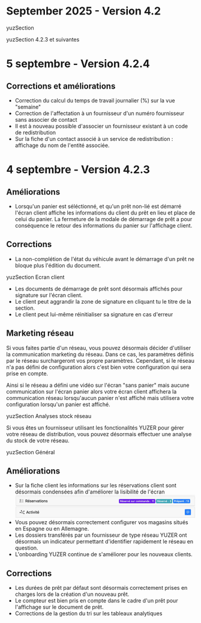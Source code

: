 # September 2025 - Version 4.2

yuzSection

yuzSection 4.2.3 et suivantes

# 5 septembre - Version 4.2.4

## Corrections et améliorations

- Correction du calcul du temps de travail journalier (%) sur la vue "semaine"
- Correction de l'affectation à un fournisseur d'un numéro fournisseur sans associer de contact
- Il est à nouveau possible d'associer un fournisseur existant à un code de redistribution
- Sur la fiche d'un contact associé à un service de redistribution : affichage du nom de l'entité associée.

# 4 septembre - Version 4.2.3

## Améliorations

- Lorsqu'un panier est séléctionné, et qu'un prêt non-lié est démarré l'écran client affiche les informations du client du prêt en lieu et place de celui du panier. La fermeture de la modale de démarrage de prêt a pour conséquence le retour des informations du panier sur l'affichage client.

## Corrections

- La non-complétion de l'état du véhicule avant le démarrage d'un prêt ne bloque plus l'édition du document.

yuzSection Ecran client

- Les documents de démarrage de prêt sont désormais affichés pour signature sur l'écran client.
- Le client peut aggrandir la zone de signature en cliquant tu le titre de la section.
- Le client peut lui-même réinitialiser sa signature en cas d'erreur

## Marketing réseau

Si vous faites partie d'un réseau, vous pouvez désormais décider d'utiliser la communication marketing du réseau.
Dans ce cas, les paramètres définis par le réseau surchargeront vos propre paramètres. Cependant, si le réseau n'a pas défini de configuration alors c'est bien votre configuration qui sera prise en compte.

Ainsi si le réseau a défini une vidéo sur l'écran "sans panier" mais aucune communication sur l'écran panier alors votre écran client affichera la communication réseau lorsqu'aucun panier n'est affiché mais utilisera votre configuration lorsqu'un panier est affiché.

yuzSection Analyses stock réseau

Si vous êtes un fournisseur utilisant les fonctionalités YUZER pour gérer votre réseau de distribution, vous pouvez désormais effectuer une analyse du stock de votre réseau.

yuzSection Général

## Améliorations

- Sur la fiche client les informations sur les réservations client sont désormais condensées afin d'améliorer la lisibilité de l'écran
  ![Customer screen reservations](https://raw.githubusercontent.com/yuzer-software/release-notes/master/release-notes/4.2/customer-screen-reservations.webp?w=400px)
- Vous pouvez désormais correctement configurer vos magasins situés en Espagne ou en Allemagne.
- Les dossiers transférés par un fournisseur de type réseau YUZER ont désormais un indicateur permettant d'identifier rapidement le réseau en question.
- L'onboarding YUZER continue de s'améliorer pour les nouveaux clients.

## Corrections

- Les durées de prêt par défaut sont désormais correctement prises en charges lors de la création d'un nouveau prêt.
- Le compteur est bien pris en compte dans le cadre d'un prêt pour l'affichage sur le document de prêt.
- Corrections de la gestion du tri sur les tableaux analytiques
